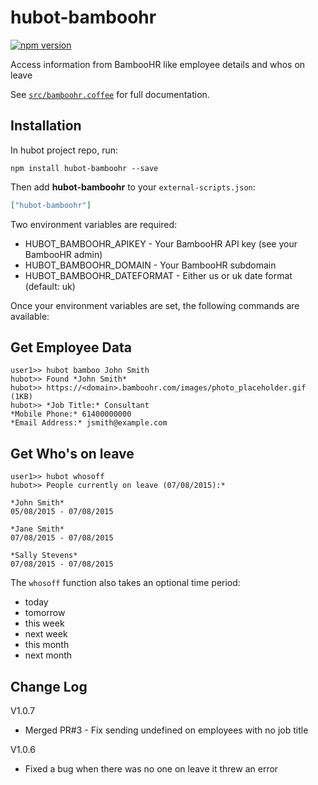 # hubot-bamboohr

[![npm version](https://badge.fury.io/js/hubot-bamboohr.svg)](https://badge.fury.io/js/hubot-bamboohr)

Access information from BambooHR like employee details and whos on leave

See [`src/bamboohr.coffee`](src/bamboohr.coffee) for full documentation.

## Installation

In hubot project repo, run:

`npm install hubot-bamboohr --save`

Then add **hubot-bamboohr** to your `external-scripts.json`:

```json
["hubot-bamboohr"]
```
Two environment variables are required:

- HUBOT_BAMBOOHR_APIKEY - Your BambooHR API key (see your BambooHR admin)
- HUBOT_BAMBOOHR_DOMAIN - Your BambooHR subdomain
- HUBOT_BAMBOOHR_DATEFORMAT - Either us or uk date format (default: uk)

Once your environment variables are set, the following commands are available:

## Get Employee Data

```
user1>> hubot bamboo John Smith
hubot>> Found *John Smith*
hubot>> https://<domain>.bamboohr.com/images/photo_placeholder.gif (1KB)
hubot>> *Job Title:* Consultant
*Mobile Phone:* 61400000000
*Email Address:* jsmith@example.com
```

## Get Who's on leave

```
user1>> hubot whosoff
hubot>> People currently on leave (07/08/2015):*

*John Smith*
05/08/2015 - 07/08/2015

*Jane Smith*
07/08/2015 - 07/08/2015

*Sally Stevens*
07/08/2015 - 07/08/2015
```

The `whosoff` function also takes an optional time period:

- today
- tomorrow
- this week
- next week
- this month
- next month

## Change Log

V1.0.7
- Merged PR#3 - Fix sending undefined on employees with no job title

V1.0.6
- Fixed a bug when there was no one on leave it threw an error
